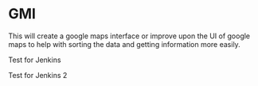 # GMI

This will create a google maps interface or improve upon the UI of google maps to help with sorting the data and getting information more easily.

Test for Jenkins

Test for Jenkins 2